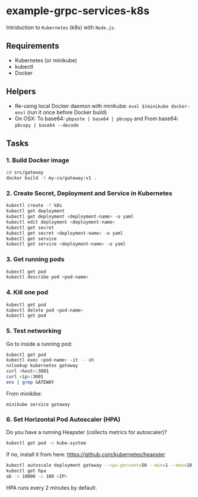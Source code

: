 # example-grpc-services-k8s

Intriduction to `Kubernetes` (k8s) with `Node.js`.

## Requirements

- Kubernetes (or minikube)
- kubectl
- Docker

## Helpers

- Re-using local Docker daemon with minikube: `eval $(minikube docker-env)` (run it once before Docker build)
- On OSX: To base64: `pbpaste | base64 | pbcopy` and From base64: `pbcopy | base64 --decode`

## Tasks

### 1. Build Docker image

```sh
cd src/gateway
docker build -t my-co/gateway:v1 .
```

### 2. Create Secret, Deployment and Service in Kubernetes

```sh
kubectl create -f k8s
kubectl get deployment
kubectl get deployment <deployment-name> -o yaml
kubectl edit deployment <deployment-name>
kubectl get secret
kubectl get secret <deployment-name> -o yaml
kubectl get service
kubectl get service <deployment-name> -o yaml
```

### 3. Get running pods

```sh
kubectl get pod
kubectl describe pod <pod-name>
```

### 4. Kill one pod

```sh
kubectl get pod
kubectl delete pod <pod-name>
kubectl get pod
```

### 5. Test networking

Go to inside a running pod:

```sh
kubectl get pod
kubectl exec <pod-name> -it -- sh
nslookup kubernetes gateway
curl <host>:3001
curl <ip>:3001
env | grep GATEWAY
```

From minikibe:

```
minikube service gateway
```

### 6. Set Horizontal Pod Autoscaler (HPA)

Do you have a running Heapster (collects metrics for autoscaler)?

```sh
kubectl get pod -n kube-system
```

If no, install it from here: https://github.com/kubernetes/heapster

```sh
kubectl autoscale deployment gateway --cpu-percent=50 --min=1 --max=10
kubectl get hpa
ab -n 10000 -c 100 <IP>
```

HPA runs every 2 minutes by default.
